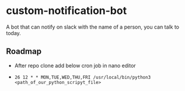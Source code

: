 
# custom-notification-bot

A bot that can notify on slack with the name of a person, you can talk to today.




## Roadmap

- After repo clone add below cron job in nano editor

- `26 12 * * MON,TUE,WED,THU,FRI /usr/local/bin/python3 <path_of_our_python_scripyt_file>`

